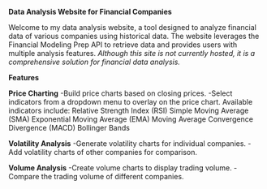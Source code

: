 **Data Analysis Website for Financial Companies**

Welcome to my data analysis website, a tool designed to analyze financial data of various companies using historical data.
The website leverages the Financial Modeling Prep API to retrieve data and provides users with multiple analysis features.
_Although this site is not currently hosted, it is a comprehensive solution for financial data analysis._

**Features**

  **Price Charting**
    -Build price charts based on closing prices.
    -Select indicators from a dropdown menu to overlay on the price chart. Available indicators include:
        Relative Strength Index (RSI)
        Simple Moving Average (SMA)
        Exponential Moving Average (EMA)
        Moving Average Convergence Divergence (MACD)
        Bollinger Bands
        
  **Volatility Analysis**
    -Generate volatility charts for individual companies.
    -Add volatility charts of other companies for comparison.
    
  **Volume Analysis**
    -Create volume charts to display trading volume.
    -Compare the trading volume of different companies.
